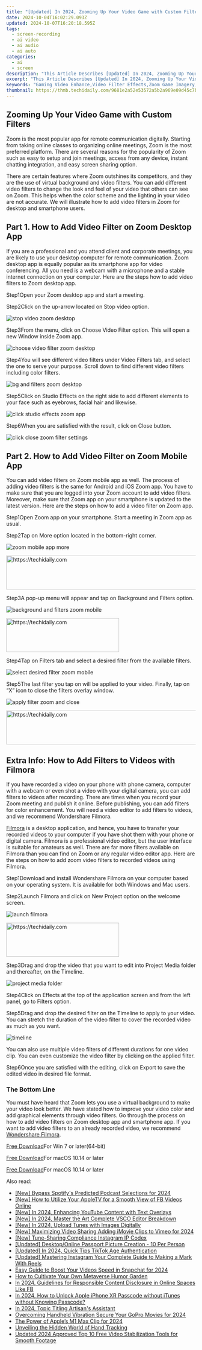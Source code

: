 ```yaml
---
title: "[Updated] In 2024, Zooming Up Your Video Game with Custom Filters"
date: 2024-10-04T16:02:29.093Z
updated: 2024-10-07T16:20:18.595Z
tags: 
  - screen-recording
  - ai video
  - ai audio
  - ai auto
categories: 
  - ai
  - screen
description: "This Article Describes [Updated] In 2024, Zooming Up Your Video Game with Custom Filters"
excerpt: "This Article Describes [Updated] In 2024, Zooming Up Your Video Game with Custom Filters"
keywords: "Gaming Video Enhance,Video Filter Effects,Zoom Game Imagery,Custom Filter Games,Game Image Boosting,Visual Game Upgrade,Personalized Game Filters"
thumbnail: https://thmb.techidaily.com/9681e2a52e53572a5b2a969e09d45c7b049caa711109cfbd8cfddd28b50dfbe3.jpg
---
```


## Zooming Up Your Video Game with Custom Filters

Zoom is the most popular app for remote communication digitally. Starting from taking online classes to organizing online meetings, Zoom is the most preferred platform. There are several reasons for the popularity of Zoom such as easy to setup and join meetings, access from any device, instant chatting integration, and easy screen sharing option.

There are certain features where Zoom outshines its competitors, and they are the use of virtual background and video filters. You can add different video filters to change the look and feel of your video that others can see on Zoom. This helps when the color scheme and the lighting in your video are not accurate. We will illustrate how to add video filters in Zoom for desktop and smartphone users.

## Part 1\. How to Add Video Filter on Zoom Desktop App

If you are a professional and you attend client and corporate meetings, you are likely to use your desktop computer for remote communication. Zoom desktop app is equally popular as its smartphone app for video conferencing. All you need is a webcam with a microphone and a stable internet connection on your computer. Here are the steps how to add video filters to Zoom desktop app.

Step1Open your Zoom desktop app and start a meeting.

Step2Click on the up-arrow located on Stop video option.

![stop video zoom desktop](https://images.wondershare.com/filmora/article-images/2022/08/stop-video-zoom-desktop.jpg)

Step3From the menu, click on Choose Video Filter option. This will open a new Window inside Zoom app.

![choose video filter zoom desktop](https://images.wondershare.com/filmora/article-images/2022/08/choose-video-filter-zoom-desktop.jpg)

Step4You will see different video filters under Video Filters tab, and select the one to serve your purpose. Scroll down to find different video filters including color filters.

![bg and filters zoom desktop](https://images.wondershare.com/filmora/article-images/2022/08/bg-and-filters-zoom-desktop.jpg)

Step5Click on Studio Effects on the right side to add different elements to your face such as eyebrows, facial hair and likewise.

![click studio effects zoom app](https://images.wondershare.com/filmora/article-images/2022/08/click-studio-effects-zoom-app.jpg)

Step6When you are satisfied with the result, click on Close button.

![click close zoom filter settings](https://images.wondershare.com/filmora/article-images/2022/08/click-close-zoom-filter-settings.jpg)

## Part 2\. How to Add Video Filter on Zoom Mobile App

You can add video filters on Zoom mobile app as well. The process of adding video filters is the same for Android and iOS Zoom app. You have to make sure that you are logged into your Zoom account to add video filters. Moreover, make sure that Zoom app on your smartphone is updated to the latest version. Here are the steps on how to add a video filter on Zoom app.

Step1Open Zoom app on your smartphone. Start a meeting in Zoom app as usual.

Step2Tap on More option located in the bottom-right corner.

![zoom mobile app more](https://images.wondershare.com/filmora/article-images/2022/08/zoom-mobile-app-more.jpg)

<!-- affiliate ads begin -->
<a href="https://appsumo.8odi.net/c/5597632/2082539/7443" target="_top" id="2082539">
  <img src="//a.impactradius-go.com/display-ad/7443-2082539" border="0" alt="https://techidaily.com" width="728" height="90"/>
</a>
<img height="0" width="0" src="https://appsumo.8odi.net/i/5597632/2082539/7443" style="position:absolute;visibility:hidden;" border="0" />
<!-- affiliate ads end -->

Step3A pop-up menu will appear and tap on Background and Filters option.

![background and filters zoom mobile](https://images.wondershare.com/filmora/article-images/2022/08/background-and-filters-zoom-mobile.jpg)

<!-- affiliate ads begin -->
<a href="https://aligracehair.sjv.io/c/5597632/1896555/19272" target="_top" id="1896555">
  <img src="//a.impactradius-go.com/display-ad/19272-1896555" border="0" alt="https://techidaily.com" width="300" height="90"/>
</a>
<img height="0" width="0" src="https://aligracehair.sjv.io/i/5597632/1896555/19272" style="position:absolute;visibility:hidden;" border="0" />
<!-- affiliate ads end -->

Step4Tap on Filters tab and select a desired filter from the available filters.

![select desired filter zoom mobile](https://images.wondershare.com/filmora/article-images/2022/08/select-desired-filter-zoom-mobile.jpg)

Step5The last filter you tap on will be applied to your video. Finally, tap on “X” icon to close the filters overlay window.

![apply filter zoom and close](https://images.wondershare.com/filmora/article-images/2022/08/apply-filter-zoom-and-close.jpg)

<!-- affiliate ads begin -->
<a href="https://appsumo.8odi.net/c/5597632/2082527/7443" target="_top" id="2082527">
  <img src="//a.impactradius-go.com/display-ad/7443-2082527" border="0" alt="https://techidaily.com" width="728" height="90"/>
</a>
<img height="0" width="0" src="https://appsumo.8odi.net/i/5597632/2082527/7443" style="position:absolute;visibility:hidden;" border="0" />
<!-- affiliate ads end -->

## Extra Info: How to Add Filters to Videos with Filmora

If you have recorded a video on your phone with phone camera, computer with a webcam or even shot a video with your digital camera, you can add filters to videos after recording. There are times when you record your Zoom meeting and publish it online. Before publishing, you can add filters for color enhancement. You will need a video editor to add filters to videos, and we recommend Wondershare Filmora.

[Filmora](https://tools.techidaily.com/wondershare/filmora/download/) is a desktop application, and hence, you have to transfer your recorded videos to your computer if you have shot them with your phone or digital camera. Filmora is a professional video editor, but the user interface is suitable for amateurs as well. There are far more filters available on Filmora than you can find on Zoom or any regular video editor app. Here are the steps on how to add zoom video filters to recorded videos using Filmora.

Step1Download and install Wondershare Filmora on your computer based on your operating system. It is available for both Windows and Mac users.

Step2Launch Filmora and click on New Project option on the welcome screen.

![launch filmora](https://images.wondershare.com/filmora/guide/get-started-with-filmora-01.png)

<!-- affiliate ads begin -->
<a href="https://aligracehair.sjv.io/c/5597632/1915825/19272" target="_top" id="1915825">
  <img src="//a.impactradius-go.com/display-ad/19272-1915825" border="0" alt="https://techidaily.com" width="300" height="90"/>
</a>
<img height="0" width="0" src="https://aligracehair.sjv.io/i/5597632/1915825/19272" style="position:absolute;visibility:hidden;" border="0" />
<!-- affiliate ads end -->

Step3Drag and drop the video that you want to edit into Project Media folder and thereafter, on the Timeline.

![project media folder](https://images.wondershare.com/filmora/guide/filters-1.png)

Step4Click on Effects at the top of the application screen and from the left panel, go to Filters option.

[](https://images.wondershare.com/filmora/guide/filters-1.png)

Step5Drag and drop the desired filter on the Timeline to apply to your video. You can stretch the duration of the video filter to cover the recorded video as much as you want.

![timeline](https://images.wondershare.com/filmora/guide/filters-4.png)

You can also use multiple video filters of different durations for one video clip. You can even customize the video filter by clicking on the applied filter.

Step6Once you are satisfied with the editing, click on Export to save the edited video in desired file format.

### The Bottom Line

You must have heard that Zoom lets you use a virtual background to make your video look better. We have stated how to improve your video color and add graphical elements through video filters. Go through the process on how to add video filters on Zoom desktop app and smartphone app. If you want to add video filters to an already recorded video, we recommend [Wondershare Filmora](https://tools.techidaily.com/wondershare/filmora/download/).

[Free Download](https://tools.techidaily.com/wondershare/filmora/download/)For Win 7 or later(64-bit)

[Free Download](https://tools.techidaily.com/wondershare/filmora/download/)For macOS 10.14 or later

[Free Download](https://tools.techidaily.com/wondershare/filmora/download/)For macOS 10.14 or later

<ins class="adsbygoogle"
     style="display:block"
     data-ad-format="autorelaxed"
     data-ad-client="ca-pub-7571918770474297"
     data-ad-slot="1223367746"></ins>

<ins class="adsbygoogle"
     style="display:block"
     data-ad-format="autorelaxed"
     data-ad-client="ca-pub-7571918770474297"
     data-ad-slot="1223367746"></ins>



<ins class="adsbygoogle"
     style="display:block"
     data-ad-client="ca-pub-7571918770474297"
     data-ad-slot="8358498916"
     data-ad-format="auto"
     data-full-width-responsive="true"></ins>


<span class="atpl-alsoreadstyle">Also read:</span>
<div><ul>
<li><a href="https://fox-direct.techidaily.com/new-bypass-spotifys-predicted-podcast-selections-for-2024/"><u>[New] Bypass Spotify's Predicted Podcast Selections for 2024</u></a></li>
<li><a href="https://facebook-videos.techidaily.com/new-how-to-utilize-your-appletv-for-a-smooth-view-of-fb-videos-online/"><u>[New] How to Utilize Your AppleTV for a Smooth View of FB Videos Online</u></a></li>
<li><a href="https://facebook-video-footage.techidaily.com/new-in-2024-enhancing-youtube-content-with-text-overlays/"><u>[New] In 2024, Enhancing YouTube Content with Text Overlays</u></a></li>
<li><a href="https://fox-direct.techidaily.com/new-in-2024-master-the-art-complete-vsco-editor-breakdown/"><u>[New] In 2024, Master the Art Complete VSCO Editor Breakdown</u></a></li>
<li><a href="https://fox-direct.techidaily.com/new-in-2024-upload-tunes-with-images-digitally/"><u>[New] In 2024, Upload Tunes with Images Digitally</u></a></li>
<li><a href="https://vimeo-videos.techidaily.com/new-maximizing-video-sharing-adding-imovie-clips-to-vimeo-for-2024/"><u>[New] Maximizing Video Sharing Adding iMovie Clips to Vimeo for 2024</u></a></li>
<li><a href="https://article-files.techidaily.com/new-tune-sharing-compliance-instagram-ip-codex/"><u>[New] Tune-Sharing Compliance Instagram IP Codex</u></a></li>
<li><a href="https://fox-direct.techidaily.com/updated-desktoponline-passport-picture-creation-10-per-person/"><u>[Updated] Desktop/Online Passport Picture Creation - 10 Per Person</u></a></li>
<li><a href="https://fox-direct.techidaily.com/updated-in-2024-quick-tips-tiktok-age-authentication/"><u>[Updated] In 2024, Quick Tips TikTok Age Authentication</u></a></li>
<li><a href="https://instagram-video-files.techidaily.com/updated-mastering-instagram-your-complete-guide-to-making-a-mark-with-reels/"><u>[Updated] Mastering Instagram Your Complete Guide to Making a Mark With Reels</u></a></li>
<li><a href="https://fox-direct.techidaily.com/easy-guide-to-boost-your-videos-speed-in-snapchat-for-2024/"><u>Easy Guide to Boost Your Videos Speed in Snapchat for 2024</u></a></li>
<li><a href="https://fox-direct.techidaily.com/how-to-cultivate-your-own-metaverse-humor-garden/"><u>How to Cultivate Your Own Metaverse Humor Garden</u></a></li>
<li><a href="https://facebook-video-recording.techidaily.com/in-2024-guidelines-for-responsible-content-disclosure-in-online-spaces-like-fb/"><u>In 2024, Guidelines for Responsible Content Disclosure in Online Spaces Like FB</u></a></li>
<li><a href="https://ios-unlock.techidaily.com/in-2024-how-to-unlock-apple-iphone-xr-passcode-without-itunes-without-knowing-passcode-by-drfone-ios/"><u>In 2024, How to Unlock Apple iPhone XR Passcode without iTunes without Knowing Passcode?</u></a></li>
<li><a href="https://some-tips.techidaily.com/in-2024-topic-titling-artisans-assistant/"><u>In 2024, Topic Titling Artisan's Assistant</u></a></li>
<li><a href="https://fox-direct.techidaily.com/overcoming-handheld-vibration-secure-your-gopro-movies-for-2024/"><u>Overcoming Handheld Vibration Secure Your GoPro Movies for 2024</u></a></li>
<li><a href="https://fox-direct.techidaily.com/the-power-of-apples-m1-max-clip-for-2024/"><u>The Power of Apple’s M1 Max Clip for 2024</u></a></li>
<li><a href="https://extra-lessons.techidaily.com/unveiling-the-hidden-world-of-hand-tracking/"><u>Unveiling the Hidden World of Hand Tracking</u></a></li>
<li><a href="https://video-content-creator.techidaily.com/updated-2024-approved-top-10-free-video-stabilization-tools-for-smooth-footage/"><u>Updated 2024 Approved Top 10 Free Video Stabilization Tools for Smooth Footage</u></a></li>
</ul></div>

